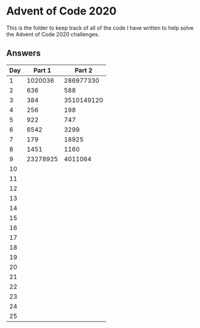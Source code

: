 # Advent of Code 2020
This is the folder to keep track of all of the code I have written to help solve the Advent of Code 2020 challenges.

## Answers
| Day | Part 1 | Part 2 |
| --- | --- | --- |
| 1 | 1020036 | 286977330 |
| 2 | 636 | 588 |
| 3 | 384 | 3510149120 |
| 4 | 256 | 198 |
| 5 | 922 | 747 |
| 6 | 6542 | 3299 |
| 7 | 179 | 18925 |
| 8 | 1451 | 1160 |
| 9 | 23278925 | 4011064 |
| 10 | | |
| 11 | | |
| 12 | | |
| 13 | | |
| 14 | | |
| 15 | | |
| 16 | | |
| 17 | | |
| 18 | | |
| 19 | | |
| 20 | | |
| 21 | | |
| 22 | | |
| 23 | | |
| 24 | | |
| 25 | | |
